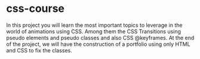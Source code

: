 # css-course
In this project you will learn the most important topics to leverage in the world of animations using CSS. Among them the CSS Transitions using pseudo elements and pseudo classes and also CSS @keyframes. At the end of the project, we will have the construction of a portfolio using only HTML and CSS to fix the classes.
